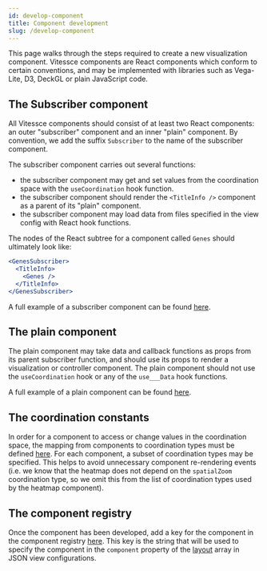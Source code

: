 ```yaml
---
id: develop-component
title: Component development
slug: /develop-component
---
```


This page walks through the steps required to create a new visualization component.
Vitessce components are React components which conform to certain conventions, and may be implemented with libraries such as Vega-Lite, D3, DeckGL or plain JavaScript code.

## The Subscriber component

All Vitessce components should consist of at least two React components: an outer "subscriber" component and an inner "plain" component.
By convention, we add the suffix `Subscriber` to the name of the subscriber component.


The subscriber component carries out several functions:
- the subscriber component may get and set values from the coordination space with the `useCoordination` hook function.
- the subscriber component should render the `<TitleInfo />` component as a parent of its "plain" component.
- the subscriber component may load data from files specified in the view config with React hook functions.

The nodes of the React subtree for a component called `Genes` should ultimately look like:

```jsx
<GenesSubscriber>
  <TitleInfo>
    <Genes />
  </TitleInfo>
</GenesSubscriber>
```

A full example of a subscriber component can be found [here](https://github.com/vitessce/vitessce/blob/master/src/components/genes/GenesSubscriber.js).

## The plain component

The plain component may take data and callback functions as props from its parent subscriber function, and should use its props to render a visualization or controller component. The plain component should not use the `useCoordination` hook or any of the `use___Data` hook functions.

A full example of a plain component can be found [here](https://github.com/vitessce/vitessce/blob/master/src/components/genes/Genes.js).

## The coordination constants

In order for a component to access or change values in the coordination space, the mapping from components to coordination types must be defined [here](https://github.com/vitessce/vitessce/blob/master/src/app/state/coordination.js).
For each component, a subset of coordination types may be specified. This helps to avoid unnecessary component re-rendering events (i.e. we know that the heatmap does not depend on the `spatialZoom` coordination type, so we omit this from the list of coordination types used by the heatmap component).

## The component registry

Once the component has been developed, add a key for the component in the component registry [here](https://github.com/vitessce/vitessce/blob/master/src/app/component-registry.js). This key is the string that will be used to specify the component in the `component` property of the [layout](/docs/view-config-json/#layout) array in JSON view configurations.